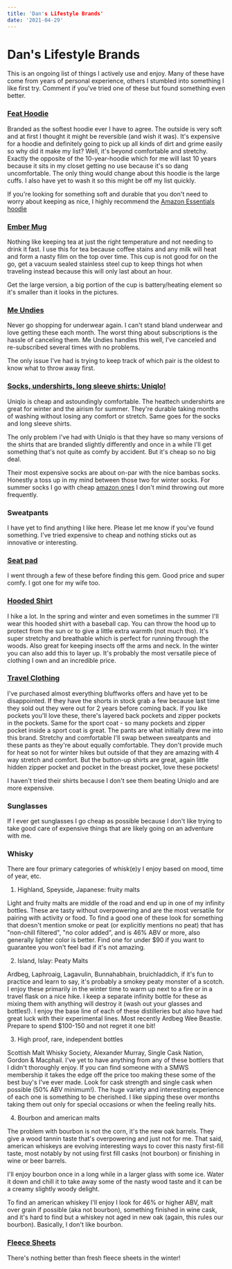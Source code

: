 ```yaml
---
title: 'Dan's Lifestyle Brands'
date: '2021-04-29'
---
```


# Dan's Lifestyle Brands


This is an ongoing list of things I actively use and enjoy. Many of these have come from years of personal experience, others I stumbled into something I like first try. Comment if you've tried one of these but found something even better.

### [Feat Hoodie](https://featclothing.com/collections/the-softest-hoodies-ever)

Branded as the softest hoodie ever I have to agree. The outside is very soft and at first I thought it might be reversible (and wish it was). It's expensive for a hoodie and definitely going to pick up all kinds of dirt and grime easily so why did it make my list? Well, it's beyond comfortable and stretchy. Exactly the opposite of the 10-year-hoodie which for me will last 10 years because it sits in my closet getting no use because it's so dang uncomfortable. The only thing would change about this hoodie is the large cuffs. I also have yet to wash it so this might be off my list quickly.

If you're looking for something soft and durable that you don't need to worry about keeping as nice, I highly recommend the [Amazon Essentials hoodie](https://www.amazon.com/gp/product/B07NYBGWKG/ref=ppx_yo_dt_b_search_asin_title?ie=UTF8&psc=1)

### [Ember Mug](https://ember.com/)

Nothing like keeping tea at just the right temperature and not needing to drink it fast. I use this for tea because coffee stains and any milk will heat and form a nasty film on the top over time. This cup is not good for on the go, get a vacuum sealed stainless steel cup to keep things hot when traveling instead because this will only last about an hour.

Get the large version, a big portion of the cup is battery/heating element so it's smaller than it looks in the pictures.

### [Me Undies](https://www.meundies.com/)

Never go shopping for underwear again. I can't stand bland underwear and love getting these each month. The worst thing about subscriptions is the hassle of canceling them. Me Undies handles this well, I've canceled and re-subscribed several times with no problems.

The only issue I've had is trying to keep track of which pair is the oldest to know what to throw away first.

### [Socks, undershirts, long sleeve shirts: Uniqlo!](https://www.uniqlo.com/us/en/men/heattech)

Uniqlo is cheap and astoundingly comfortable. The heattech undershirts are great for winter and the airism for summer. They're durable taking months of washing without losing any comfort or stretch. Same goes for the socks and long sleeve shirts.

The only problem I've had with Uniqlo is that they have so many versions of the shirts that are branded slightly differently and once in a while I'll get something that's not quite as comfy by accident. But it's cheap so no big deal.

Their most expensive socks are about on-par with the nice bambas socks. Honestly a toss up in my mind between those two for winter socks. For summer socks I go with cheap [amazon ones](https://www.amazon.com/gp/product/B01MY76HHT/ref=ppx_yo_dt_b_search_asin_title?ie=UTF8&psc=1) I don't mind throwing out more frequently.

### Sweatpants

I have yet to find anything I like here. Please let me know if you've found something. I've tried expensive to cheap and nothing sticks out as innovative or interesting.

### [Seat pad](https://www.amazon.com/gp/product/B08LC7M5Z9/ref=ppx_yo_dt_b_search_asin_title?ie=UTF8&psc=1)

I went through a few of these before finding this gem. Good price and super comfy. I got one for my wife too.

### [Hooded Shirt](https://www.amazon.com/gp/product/B07X61676S/ref=ppx_yo_dt_b_search_asin_title?ie=UTF8&psc=1)

I hike a lot. In the spring and winter and even sometimes in the summer I'll wear this hooded shirt with a baseball cap. You can throw the hood up to protect from the sun or to give a little extra warmth (not much tho). It's super stretchy and breathable which is perfect for running through the woods. Also great for keeping insects off the arms and neck. In the winter you can also add this to layer up. It's probably the most versatile piece of clothing I own and an incredible price.

### [Travel Clothing](https://shop.bluffworks.com/)

I've purchased almost everything bluffworks offers and have yet to be disappointed. If they have the shorts in stock grab a few because last time they sold out they were out for 2 years before coming back. If you like pockets you'll love these, there's layered back pockets and zipper pockets in the pockets. Same for the sport coat - so many pockets and zipper pocket inside a sport coat is great. The pants are what initially drew me into this brand. Stretchy and comfortable I'll swap between sweatpants and these pants as they're about equally comfortable. They don't provide much for heat so not for winter hikes but outside of that they are amazing with 4 way stretch and comfort. But the button-up shirts are great, again little hidden zipper pocket and pocket in the breast pocket, love these pockets!

I haven't tried their shirts because I don't see them beating Uniqlo and are more expensive.

### Sunglasses

If I ever get sunglasses I go cheap as possible because I don't like trying to take good care of expensive things that are likely going on an adventure with me.

### Whisky

There are four primary categories of whisk(e)y I enjoy based on mood, time of year, etc.

1. Highland, Speyside, Japanese: fruity malts

Light and fruity malts are middle of the road and end up in one of my infinity bottles. These are tasty without overpowering and are the most versatile for pairing with activity or food. To find a good one of these look for something that doesn't mention smoke or peat (or explicitly mentions no peat) that has "non-chill filtered", "no color added", and is 46% ABV or more, also generally lighter color is better. Find one for under $90 if you want to guarantee you won't feel bad if it's not amazing.

2. Island, Islay: Peaty Malts

Ardbeg, Laphroaig, Lagavulin, Bunnahabhain, bruichladdich, if it's fun to practice and learn to say, it's probably a smokey peaty monster of a scotch. I enjoy these primarily in the winter time to warm up next to a fire or in a travel flask on a nice hike. I keep a separate infinity bottle for these as mixing them with anything will destroy it (wash out your glasses and bottles!). I enjoy the base line of each of these distilleries but also have had great luck with their experimental lines. Most recently Ardbeg Wee Beastie. Prepare to spend $100-150 and not regret it one bit!

3. High proof, rare, independent bottles

Scottish Malt Whisky Society, Alexander Murray, Single Cask Nation, Gordon & Macphail. I've yet to have anything from any of these bottlers that I didn't thoroughly enjoy. If you can find someone with a SMWS membership it takes the edge off the price too making these some of the best buy's I've ever made. Look for cask strength and single cask when possible (50% ABV minimum!). The huge variety and interesting experience of each one is something to be cherished. I like sipping these over months taking them out only for special occasions or when the feeling really hits.

4. Bourbon and american malts

The problem with bourbon is not the corn, it's the new oak barrels. They give a wood tannin taste that's overpowering and just not for me. That said, american whiskeys are evolving interesting ways to cover this nasty first-fill taste, most notably by not using first fill casks (not bourbon) or finishing in wine or beer barrels.

I'll enjoy bourbon once in a long while in a larger glass with some ice. Water it down and chill it to take away some of the nasty wood taste and it can be a creamy slightly woody delight.

To find an american whiskey I'll enjoy I look for 46% or higher ABV, malt over grain if possible (aka not bourbon), something finished in wine cask, and it's hard to find but a whiskey not aged in new oak (again, this rules our bourbon). Basically, I don't like bourbon.

### [Fleece Sheets](https://www.amazon.com/gp/product/B074PZ6GCB/ref=ppx_yo_dt_b_search_asin_title?ie=UTF8&psc=1)

There's nothing better than fresh fleece sheets in the winter!


